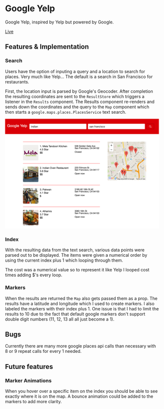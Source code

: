 # Google Yelp

Google Yelp, inspired by Yelp but powered by Google.

[Live](https://charleswcho.github.io/google-yelp/)

## Features & Implementation

### Search

Users have the option of inputing a query and a location to search for places.  Very much like Yelp...  The default is a search in San Francisco for restaurants.  

First, the location input is parsed by Google's Geocoder.  After completion the resulting coordinates are sent to the `ResultStore` which triggers a listener in the `Results` component.  The Results component re-renders and sends down the coordinates and the query to the `Map` component which then starts a `google.maps.places.PlacesService` text search.

![filters][filters]

[filters]: src/assets/splash.png


### Index

With the resulting data from the text search, various data points were parsed out to be displayed.  The items were given a numerical order by using the current index plus 1 which looping through them.  

The cost was a numerical value so to represent it like Yelp I looped cost times adding $'s every loop.

### Markers

When the results are returned the `Map` also gets passed them as a prop.  The results have a latitude and longitude which I used to create markers.  I also labeled the markers with their index plus 1.  One issue is that I had to limit the results to 10 due to the fact that default google markers don't support double digit numbers (11, 12, 13 all all just become a 1).

## Bugs

Currently there are many more google places api calls than necessary with 8 or 9 repeat calls for every 1 needed.

## Future features

### Marker Animations

When you hover over a specific item on the index you should be able to see exactly where it is on the map.  A bounce animation could be added to the markers to add more clarity.
